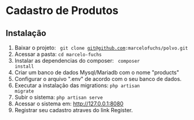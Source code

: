 # Cadastro de Produtos

## Instalação

1. Baixar o projeto:
 <code> git clone git@github.com:marcelofuchs/polvo.git</code>
2. Acessar a pasta: 
<code>cd marcelo-fuchs</code>
3. Instalar as dependencias do composer:
<code> composer install</code>
4. Criar um banco de dados Mysql/Mariadb com o nome "products"
5. Configurar o arquivo ".env" de acordo com o seu banco de dados.
6. Executar a instalação das migrations:
<code>php artisan migrate</code>
7. Subir o sistema:
<code>php artisan serve</code>
8. Acessar o sistema em: http://127.0.0.1:8080
9. Registrar seu cadastro atraves do link Register.
